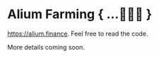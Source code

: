 # Alium Farming { ...🥕🥦🥬 }
        
https://alium.finance. Feel free to read the code. 

More details coming soon.


